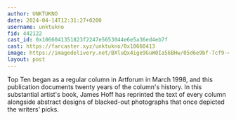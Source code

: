 ```yaml
---
author: UNKTUKNO
date: 2024-04-14T12:31:27+0200
username: unktukno
fid: 442122
cast_id: 0x1066041351823f2247e5653044e6e5a36ed4eb7f
cast: https://farcaster.xyz/unktukno/0x10660413
image: https://imagedelivery.net/BXluQx4ige9GuW0Ia56BHw/05d6e9bf-7cf9-40b6-4ff2-a98507c0d800/original
layout: post
---
```


Top Ten began as a regular column in Artforum in March 1998, and this publication documents twenty years of the column's history. In this substantial artist's book, James Hoff has reprinted the text of every column alongside abstract designs of blacked-out photographs that once depicted the writers’ picks.

<img src='https://imagedelivery.net/BXluQx4ige9GuW0Ia56BHw/05d6e9bf-7cf9-40b6-4ff2-a98507c0d800/original' alt='' referrerpolicy='no-referrer'/>
